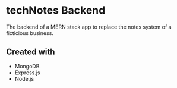 # techNotes Backend

The backend of a MERN stack app to replace the notes system of a ficticious business.

## Created with

- MongoDB
- Express.js
- Node.js

